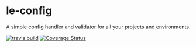 # le-config

A simple config handler and validator for all your projects and environments.

[![travis build](https://img.shields.io/travis/danielres/le-config.svg)](https://travis-ci.org/danielres/le-config)
[![Coverage Status](https://coveralls.io/repos/github/danielres/le-config/badge.svg?branch=master)](https://coveralls.io/github/danielres/le-config?branch=master)

